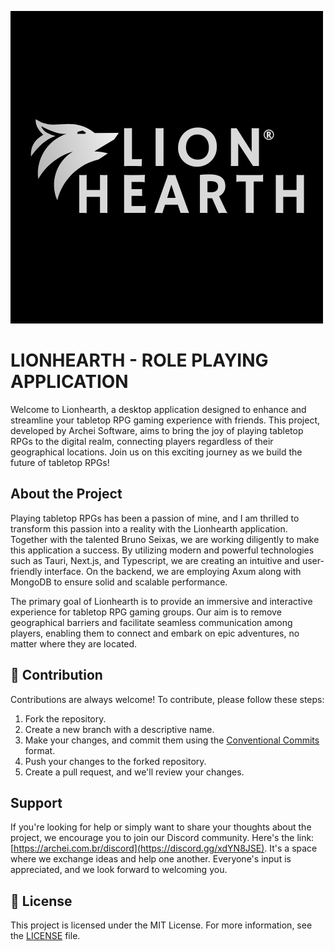 ![Lionhearth Logo](client/public/assets/images/Lionhearth.png)
# LIONHEARTH - ROLE PLAYING APPLICATION
Welcome to Lionhearth, a desktop application designed to enhance and streamline your tabletop RPG gaming experience with friends. 
This project, developed by Archei Software, aims to bring the joy of playing tabletop RPGs to the digital realm, connecting players regardless of their geographical locations.
Join us on this exciting journey as we build the future of tabletop RPGs!

## About the Project
Playing tabletop RPGs has been a passion of mine, and I am thrilled to transform this passion into a reality with the Lionhearth application.
Together with the talented Bruno Seixas, we are working diligently to make this application a success.
By utilizing modern and powerful technologies such as Tauri, Next.js, and Typescript, we are creating an intuitive and user-friendly interface.
On the backend, we are employing Axum along with MongoDB to ensure solid and scalable performance.

The primary goal of Lionhearth is to provide an immersive and interactive experience for tabletop RPG gaming groups.
Our aim is to remove geographical barriers and facilitate seamless communication among players, enabling them to connect and embark on epic adventures, no matter where they are located.

## 🤝 Contribution

Contributions are always welcome! To contribute, please follow these steps:

1. Fork the repository.
2. Create a new branch with a descriptive name.
3. Make your changes, and commit them using the [Conventional Commits](https://www.conventionalcommits.org/) format.
4. Push your changes to the forked repository.
5. Create a pull request, and we'll review your changes.

## Support

If you're looking for help or simply want to share your thoughts about the project, we encourage you to join our Discord community. Here's the link: [https://archei.com.br/discord](https://discord.gg/xdYN8JSE). It's a space where we exchange ideas and help one another. Everyone's input is appreciated, and we look forward to welcoming you.

## 📜 License

This project is licensed under the MIT License. For more information, see the [LICENSE](./LICENSE) file.
